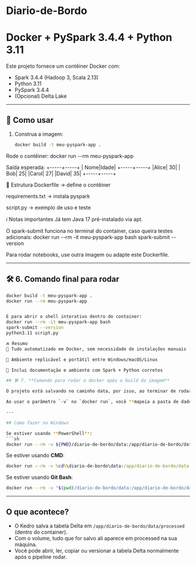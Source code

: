 # Diario-de-Bordo

# Docker + PySpark 3.4.4 + Python 3.11

Este projeto fornece um contêiner Docker com:

- Spark 3.4.4 (Hadoop 3, Scala 2.13)
- Python 3.11
- PySpark 3.4.4
- (Opcional) Delta Lake

---

## 🔧 Como usar

1. Construa a imagem:
   ```bash
   docker build -t meu-pyspark-app .

Rode o contêiner:
docker run --rm meu-pyspark-app

Saída esperada:
+-----+-----+
| Nome|Idade|
+-----+-----+
|Alice|   30|
|  Bob|   25|
|Carol|   27|
|David|   35|
+-----+-----+

📁 Estrutura
Dockerfile → define o contêiner

requirements.txt → instala pyspark

script.py → exemplo de uso e teste

ℹ️ Notas importantes
Já tem Java 17 pré-instalado via apt.

O spark-submit funciona no terminal do container, caso queira testes adicionais:
docker run --rm -it meu-pyspark-app bash
spark-submit --version


Para rodar notebooks, use outra imagem ou adapte este Dockerfile.

---

## 🛠 6. **Comando final para rodar**

```bash
docker build -t meu-pyspark-app .
docker run --rm meu-pyspark-app


E para abrir o shell interativo dentro do container:
docker run --rm -it meu-pyspark-app bash
spark-submit --version
python3.11 script.py

🔚 Resumo
🤖 Tudo automatizado em Docker, sem necessidade de instalações manuais

🔄 Ambiente replicável e portátil entre Windows/macOS/Linux

📝 Inclui documentação e ambiente com Spark + Python corretos

## 🛠 7. **Comando para rodar o docker após o build da imagem**

O projeto está salvando no caminho data, por isso, ao terminar de rodar via docker, perde-se os dados.  Para rodar o docker continuar com o dado, podemos usar os comandos abaixo:

Ao usar o parâmetro `-v` no `docker run`, você **mapeia a pasta de dados do container para o seu host**, garantindo que tudo que for salvo em processed dentro do container ficará disponível (e persistente) na sua máquina, mesmo após o container ser removido.

---

## Como fazer no Windows

Se estiver usando **PowerShell**:
```sh
docker run --rm -v ${PWD}/diario-de-bordo/data:/app/diario-de-bordo/data diario-de-bordo
```

Se estiver usando **CMD**:
```cmd
docker run --rm -v %cd%\diario-de-bordo\data:/app/diario-de-bordo/data diario-de-bordo
```

Se estiver usando **Git Bash**:
```sh
docker run --rm -v "$(pwd)/diario-de-bordo/data:/app/diario-de-bordo/data" diario-de-bordo
```

---

## O que acontece?

- O Kedro salva a tabela Delta em `/app/diario-de-bordo/data/processed` (dentro do container).
- Com o volume, tudo que for salvo ali aparece em processed na sua máquina.
- Você pode abrir, ler, copiar ou versionar a tabela Delta normalmente após o pipeline rodar.
